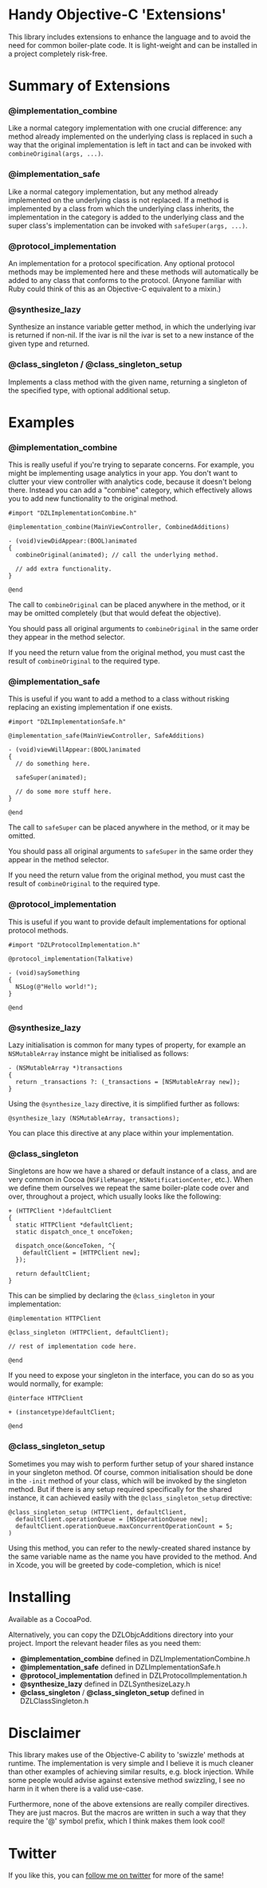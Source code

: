 Handy Objective-C 'Extensions'
================

This library includes extensions to enhance the language and to avoid the need for common boiler-plate code. It is light-weight and can be installed in a project completely risk-free.

# Summary of Extensions

### @implementation_combine

Like a normal category implementation with one crucial difference: any method already implemented on the underlying class is replaced in such a way that the original implementation is left in tact and can be invoked with `combineOriginal(args, ...)`.

### @implementation_safe

Like a normal category implementation, but any method already implemented on the underlying class is not replaced. If a method is implemented by a class from which the underlying class inherits, the implementation in the category is added to the underlying class and the super class's implementation can be invoked with `safeSuper(args, ...)`.

### @protocol_implementation

An implementation for a protocol specification. Any optional protocol methods may be implemented here and these methods will automatically be added to any class that conforms to the protocol. (Anyone familiar with Ruby could think of this as an Objective-C equivalent to a mixin.)

### @synthesize_lazy

Synthesize an instance variable getter method, in which the underlying ivar is returned if non-nil. If the ivar is nil the ivar is set to a new instance of the given type and returned.

### @class_singleton / @class_singleton_setup

Implements a class method with the given name, returning a singleton of the specified type, with optional additional setup.

# Examples

### @implementation_combine

This is really useful if you're trying to separate concerns. For example, you might be implementing usage analytics in your app. You don't want to clutter your view controller with analytics code, because it doesn't belong there. Instead you can add a "combine" category, which effectively allows you to add new functionality to the original method.

```objc
#import "DZLImplementationCombine.h"

@implementation_combine(MainViewController, CombinedAdditions)

- (void)viewDidAppear:(BOOL)animated
{
  combineOriginal(animated); // call the underlying method.
  
  // add extra functionality.
}

@end
```

The call to `combineOriginal` can be placed anywhere in the method, or it may be omitted completely (but that would defeat the objective).

You should pass all original arguments to `combineOriginal` in the same order they appear in the method selector.

If you need the return value from the original method, you must cast the result of `combineOriginal` to the required type.

### @implementation_safe

This is useful if you want to add a method to a class without risking replacing an existing implementation if one exists.

```objc
#import "DZLImplementationSafe.h"

@implementation_safe(MainViewController, SafeAdditions)

- (void)viewWillAppear:(BOOL)animated
{
  // do something here.
  
  safeSuper(animated);
  
  // do some more stuff here.
}

@end
```

The call to `safeSuper` can be placed anywhere in the method, or it may be omitted.

You should pass all original arguments to `safeSuper` in the same order they appear in the method selector.

If you need the return value from the original method, you must cast the result of `combineOriginal` to the required type.

### @protocol_implementation

This is useful if you want to provide default implementations for optional protocol methods.

```objc
#import "DZLProtocolImplementation.h"

@protocol_implementation(Talkative)

- (void)saySomething
{
  NSLog(@"Hello world!");
}

@end
```

### @synthesize_lazy

Lazy initialisation is common for many types of property, for example an `NSMutableArray` instance might be initialised as follows:

```objc
- (NSMutableArray *)transactions
{
  return _transactions ?: (_transactions = [NSMutableArray new]);
}
```

Using the `@synthesize_lazy` directive, it is simplified further as follows:

```objc
@synthesize_lazy (NSMutableArray, transactions);
```

You can place this directive at any place within your implementation.

### @class_singleton

Singletons are how we have a shared or default instance of a class, and are very common in Cocoa (`NSFileManager`, `NSNotificationCenter`, etc.). When we define them ourselves we repeat the same boiler-plate code over and over, throughout a project, which usually looks like the following:

```objc
+ (HTTPClient *)defaultClient
{
  static HTTPClient *defaultClient;
  static dispatch_once_t onceToken;
  
  dispatch_once(&onceToken, ^{
    defaultClient = [HTTPClient new];
  });
  
  return defaultClient;
}
```

This can be simplied by declaring the `@class_singleton` in your implementation:

```objc
@implementation HTTPClient

@class_singleton (HTTPClient, defaultClient);

// rest of implementation code here.

@end
```

If you need to expose your singleton in the interface, you can do so as you would normally, for example:

```objc
@interface HTTPClient

+ (instancetype)defaultClient;

@end
```

### @class_singleton_setup

Sometimes you may wish to perform further setup of your shared instance in your singleton method. Of course, common initialisation should be done in the `-init` method of your class, which will be invoked by the singleton method. But if there is any setup required specifically for the shared instance, it can achieved easily with the `@class_singleton_setup` directive:

```objc
@class_singleton_setup (HTTPClient, defaultClient,
  defaultClient.operationQueue = [NSOperationQueue new];
  defaultClient.operationQueue.maxConcurrentOperationCount = 5;
)
```

Using this method, you can refer to the newly-created shared instance by the same variable name as the name you have provided to the method. And in Xcode, you will be greeted by code-completion, which is nice!

# Installing

Available as a CocoaPod.

Alternatively, you can copy the DZLObjcAdditions directory into your project. Import the relevant header files as you need them:
* **@implementation_combine** defined in DZLImplementationCombine.h
* **@implementation_safe** defined in DZLImplementationSafe.h
* **@protocol_implementation** defined in DZLProtocolImplementation.h
* **@synthesize_lazy** defined in DZLSynthesizeLazy.h
* **@class_singleton** / **@class_singleton_setup** defined in DZLClassSingleton.h

# Disclaimer

This library makes use of the Objective-C ability to 'swizzle' methods at runtime. The implementation is very simple and I believe it is much cleaner than other examples of achieving similar results, e.g. block injection. While some people would advise against extensive method swizzling, I see no harm in it when there is a valid use-case.

Furthermore, none of the above extensions are really compiler directives. They are just macros. But the macros are written in such a way that they require the '@' symbol prefix, which I think makes them look cool!

# Twitter

If you like this, you can [follow me on twitter][twitter] for more of the same!

[twitter]: http://twitter.com/dodsios

